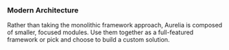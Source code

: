 ### Modern Architecture

Rather than taking the monolithic framework approach, Aurelia is composed of smaller, focused modules. Use them together as a full-featured framework or pick and choose to build a custom solution.